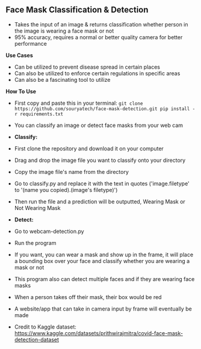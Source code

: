 ## **Face Mask Classification & Detection**

 - Takes the input of an image & returns classification whether person in the image is wearing a face mask or not
 - 95% accuracy, requires a normal or better quality camera for better performance

**Use Cases**
- Can be utilized to prevent disease spread in certain places
- Can also be utilized to enforce certain regulations in specific areas
- Can also be a fascinating tool to utilize 

**How To Use**
- First copy and paste this in your terminal:
  `git clone https://github.com/souryatech/face-mask-detection.git
   pip install -r requirements.txt`
- You can classify an image or detect face masks from your web cam
- **Classify:**
 - First clone the repository and download it on your computer
 - Drag and drop the image file you want to classify onto your directory
 - Copy the image file's name from the directory
 - Go to classify.py and replace it with the text in quotes ('image.filetype' to '(name you copied).(image's filetype)')
 - Then run the file and a prediction will be outputted, Wearing Mask or Not Wearing Mask
- **Detect:**
 - Go to webcam-detection.py
 - Run the program
 - If you want, you can wear a mask and show up in the frame, it will place a bounding box over your face and classify whether you are wearing a mask or not
 - This program also can detect multiple faces and if they are wearing face masks
 - When a person takes off their mask, their box would be red
  
- A website/app that can take in camera input by frame will eventually be made


 - Credit to Kaggle dataset: https://www.kaggle.com/datasets/prithwirajmitra/covid-face-mask-detection-dataset

